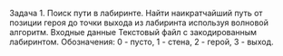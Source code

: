 Задача 1. Поиск пути в лабиринте.
Найти наикратчайший путь от позиции героя до точки выхода из лабиринта используя волновой алгоритм.
Входные данные Текстовый файл с закодированным лабиринтом. Обозначения: 0 - пусто, 1 - стена, 2 - герой, 3 - выход.
